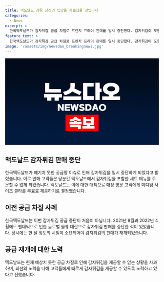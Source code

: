 ```yaml
---
title: 맥도날드 감튀 당신의 입맛을 사로잡을 것입니다
categories:
  - News
excerpt: >
  한국맥도날드가 감자튀김 공급 차질로 프렌치 프라이 판매를 일시 중단했다. 감자튀김이 포함된 세트 메뉴 주문 또한 불가능하며, 매장 방문 고객에게는 미디엄 콜라를 무료 제공한다. 이는 2021년 8월과 2022년 4월에 이어 세 번째 감자튀김 판매 중단 사례이다. 맥도날드는 최선을 다해 고객들의 불편을 최소화하겠다고 전했다.
feature_text: >
  한국맥도날드가 감자튀김 공급 차질로 프렌치 프라이 판매를 일시 중단했다. 감자튀김이 포함된 세트 메뉴 주문 또한 불가능하며, 매장 방문 고객에게는 미디엄 콜라를 무료 제공한다. 이는 2021년 8월과 2022년 4월에 이어 세 번째 감자튀김 판매 중단 사례이다. 맥도날드는 최선을 다해 고객들의 불편을 최소화하겠다고 전했다.
image: '/assets/img/newsdao_breakingnews.jpg'
---
```


<p><img src="/assets/img/newsdao_breakingnews.jpg" alt="pcversion 속보" /></p>

<h2 data-ke-size="size26">맥도날드 감자튀김 판매 중단</h2>

<p data-ke-size="size16">한국맥도날드가 예기치 못한 공급망 이슈로 인해 감자튀김을 일시 중단하게 되었다고 밝혔습니다. 이로 인해 고객들은 당분간 맥도날드에서 감자튀김을 포함한 세트 메뉴를 주문할 수 없게 되었습니다. 맥도날드는 이에 대한 대책으로 매장 방문 고객에게 미디엄 사이즈 콜라를 무료로 제공하기로 결정했습니다.</p>

<h2 data-ke-size="size26">이전 공급 차질 사례</h2>

<p data-ke-size="size16">한국맥도날드는 이번 감자튀김 공급 중단이 처음이 아닙니다. 2021년 8월과 2022년 4월에도 팬데믹으로 인한 글로벌 물류 대란으로 감자튀김 판매를 중단한 적이 있었습니다. 당시에는 한 달 정도의 시일이 소요되어야 감자튀김의 판매가 재개되었습니다.</p>

<h2 data-ke-size="size26">공급 재개에 대한 노력</h2>

<p data-ke-size="size16">맥도날드는 현재 예상치 못한 공급 차질로 인해 감자튀김을 제공할 수 없는 상황을 사과하며, 최선의 노력을 다해 고객들에게 빠르게 감자튀김을 제공할 수 있도록 노력하고 있다고 전했습니다.</p>

